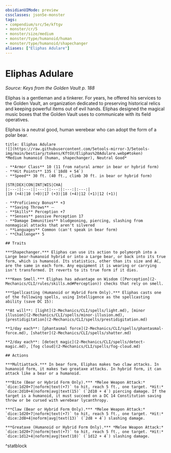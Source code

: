 ```yaml
---
obsidianUIMode: preview
cssclasses: json5e-monster
tags:
- compendium/src/5e/kftgv
- monster/cr/5
- monster/size/medium
- monster/type/humanoid/human
- monster/type/humanoid/shapechanger
aliases: ["Eliphas Adulare"]
---
```

# Eliphas Adulare
*Source: Keys from the Golden Vault p. 188*  

Eliphas is a gentleman and a tinkerer. For years, he offered his services to the Golden Vault, an organization dedicated to preserving historical relics and keeping powerful items out of evil hands. Eliphas designed the magical music boxes that the Golden Vault uses to communicate with its field operatives.

Eliphas is a neutral good, human werebear who can adopt the form of a polar bear.

```ad-statblock
title: Eliphas Adulare
![](https://raw.githubusercontent.com/5etools-mirror-3/5etools-img/main/bestiary/tokens/KftGV/Eliphas%20Adulare.webp#token)
*Medium humanoid (human, shapechanger), Neutral Good*

- **Armor Class** 10 (11 from natural armor in bear or hybrid form)
- **Hit Points** 135 (`18d8 + 54`)
- **Speed** 30 ft. (40 ft., climb 30 ft. in bear or hybrid form)

|STR|DEX|CON|INT|WIS|CHA|
|:---:|:---:|:---:|:---:|:---:|:---:|
|19 (+4)|10 (+0)|17 (+3)|18 (+4)|12 (+1)|12 (+1)|

- **Proficiency Bonus** +3
- **Saving Throws** ⏤
- **Skills** Perception +7
- **Senses** passive Perception 17
- **Damage Immunities** bludgeoning, piercing, slashing from nonmagical attacks that aren't silvered
- **Languages** Common (can't speak in bear form)
- **Challenge** 5

## Traits

***Shapechanger.*** Eliphas can use its action to polymorph into a Large bear-humanoid hybrid or into a Large bear, or back into its true form, which is humanoid. Its statistics, other than its size and AC, are the same in each form. Any equipment it is wearing or carrying isn't transformed. It reverts to its true form if it dies.

***Keen Smell.*** Eliphas has advantage on Wisdom ([Perception](2-Mechanics/CLI/rules/skills.md#Perception)) checks that rely on smell.

***Spellcasting (Humanoid or Hybrid Form Only).*** Eliphas casts one of the following spells, using Intelligence as the spellcasting ability (save DC 15):

**At will**: [light](2-Mechanics/CLI/spells/light.md), [minor illusion](2-Mechanics/CLI/spells/minor-illusion.md), [prestidigitation](2-Mechanics/CLI/spells/prestidigitation.md)

**1/day each**: [phantasmal force](2-Mechanics/CLI/spells/phantasmal-force.md), [shatter](2-Mechanics/CLI/spells/shatter.md)

**2/day each**: [detect magic](2-Mechanics/CLI/spells/detect-magic.md), [fog cloud](2-Mechanics/CLI/spells/fog-cloud.md)

## Actions

***Multiattack.*** In bear form, Eliphas makes two claw attacks. In humanoid form, it makes two greataxe attacks. In hybrid form, it can attack like a bear or a humanoid.

***Bite (Bear or Hybrid Form Only).*** *Melee Weapon Attack:* `dice:1d20+7|noform|text(+7)` to hit, reach 5 ft., one target. *Hit:* `dice:2d10+4|noform|avg|text(15)` (`2d10 + 4`) piercing damage. If the target is a humanoid, it must succeed on a DC 14 Constitution saving throw or be cursed with werebear lycanthropy.

***Claw (Bear or Hybrid Form Only).*** *Melee Weapon Attack:* `dice:1d20+7|noform|text(+7)` to hit, reach 5 ft., one target. *Hit:* `dice:2d8+4|noform|avg|text(13)` (`2d8 + 4`) slashing damage.

***Greataxe (Humanoid or Hybrid Form Only).*** *Melee Weapon Attack:* `dice:1d20+7|noform|text(+7)` to hit, reach 5 ft., one target. *Hit:* `dice:1d12+4|noform|avg|text(10)` (`1d12 + 4`) slashing damage.
```
^statblock